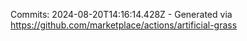 Commits: 2024-08-20T14:16:14.428Z - Generated via https://github.com/marketplace/actions/artificial-grass
<br>
